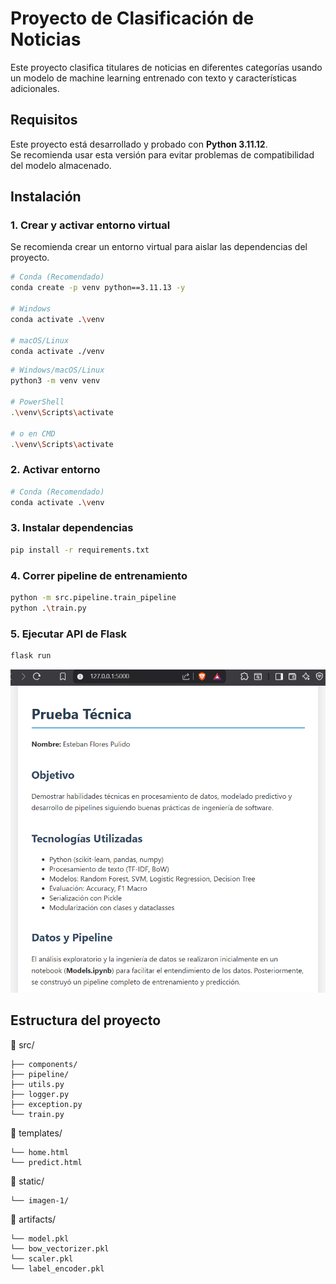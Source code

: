 # Proyecto de Clasificación de Noticias

Este proyecto clasifica titulares de noticias en diferentes categorías usando un modelo de machine learning entrenado con texto y características adicionales.

## Requisitos

Este proyecto está desarrollado y probado con **Python 3.11.12**.  
Se recomienda usar esta versión para evitar problemas de compatibilidad del modelo almacenado.

## Instalación

### 1. Crear y activar entorno virtual

Se recomienda crear un entorno virtual para aislar las dependencias del proyecto.

```bash
# Conda (Recomendado)
conda create -p venv python==3.11.13 -y

# Windows
conda activate .\venv

# macOS/Linux
conda activate ./venv
```

```bash
# Windows/macOS/Linux
python3 -m venv venv

# PowerShell
.\venv\Scripts\activate

# o en CMD
.\venv\Scripts\activate
```

### 2. Activar entorno


```bash
# Conda (Recomendado)
conda activate .\venv
```

### 3. Instalar dependencias

```bash
pip install -r requirements.txt
```

### 4. Correr pipeline de entrenamiento

```bash
python -m src.pipeline.train_pipeline
python .\train.py
```

### 5. Ejecutar API de Flask

```bash
flask run
```

![Ejemplo web](static/imagenes/web.png)

## Estructura del proyecto

📁 src/

    ├── components/
    ├── pipeline/
    ├── utils.py
    ├── logger.py
    ├── exception.py
    └── train.py

📁 templates/

    └── home.html
    └── predict.html

📁 static/

    └── imagen-1/

📁 artifacts/

    └── model.pkl
    └── bow_vectorizer.pkl
    └── scaler.pkl
    └── label_encoder.pkl